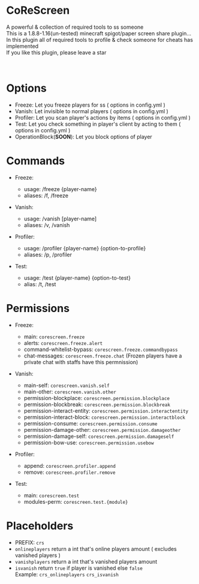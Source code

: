 # CoReScreen                                                                                         
A powerful & collection of required tools to ss someone                                                                                   
This is a 1.8.8-1.16(un-tested) minecraft spigot/paper screen share plugin...                                                                                   
In this plugin all of required tools to profile & check someone for cheats has implemented                                                                                   
If you like this plugin, please leave a star                                                                                   
                                                                                                                                                                                                                                                         
 ‌‌‌                                                                                                                                                                                                                                                         
# Options
- Freeze: Let you freeze players for ss ( options in config.yml )                                                   
- Vanish: Let invisible to normal players ( options in config.yml )                                      
- Profiler: Let you scan player's actions by items ( options in config.yml )                                                       
- Test: Let you check something in player's client by acting to them ( options in config.yml )                                             
- OperationBlock(**SOON**): Let you block options of player                                     
                          
# Commands
- Freeze:                                                                                                                                                                                                                         
  * usage: /freeze {player-name}
  * aliases: /f, /freeze
                                                                                                                                                                          
- Vanish:                                                                                    
  * usage: /vanish [player-name]
  * aliases: /v, /vanish
                                                                                                                                                                      
- Profiler:                                                                                   
  * usage: /profiler {player-name} {option-to-profile}                                                                                   
  * aliases: /p, /profiler
                                                                                                                                                                      
- Test:                                                                                    
  * usage: /test {player-name} {option-to-test}                                                                                   
  * alias: /t, /test                                                                                   
                                                                                                                                                                    
# Permissions
- Freeze:                                                                                                                                                                                                                                                  
  * main: `corescreen.freeze`                                                                                                                                        
  * alerts: `corescreen.freeze.alert`
  * command-whitelist-bypass: `corescreen.freeze.commandbypass`
  * chat-messages: `corescreen.freeze.chat` (Frozen players have a private chat with staffs have this permnission)
                                                                                                                                                                                                                     
- Vanish:                                                                                                                                                                       
  * main-self: `corescreen.vanish.self`
  * main-other: `corescreen.vanish.other`
  * permission-blockplace: `corescreen.permission.blockplace`                                                                                                                          
  * permission-blockbreak: `corescreen.permission.blockbreak`                                                                                                                         
  * permission-interact-entity: `corescreen.permission.interactentity`                                                                                                                                
  * permission-interact-block: `corescreen.permission.interactblock`                                                                                                                              
  * permission-consume: `corescreen.permission.consume`                                                                                                                  
  * permission-damage-other: `corescreen.permission.damageother`                                                                                                                                
  * permission-damage-self: `corescreen.permission.damageself`                                                                                                                                 
  * permission-bow-use: `corescreen.permission.usebow`
                                                                                                                                                                                                                                                         
- Profiler:                                                                                                                                                                       
  * append: `corescreen.profiler.append`
  * remove: `corescreen.profiler.remove`
                                                                                                                                                                      
- Test:                                                                                                                                                                       
  * main: `corescreen.test`                                                                                                                                                                 
  * modules-perm: `corescreen.test.{module}`



# Placeholders                                                                                                   
  * PREFIX: `crs`                                                                                                                                     
  * `onlineplayers` return a int that's online players amount  ( excludes vanished players )                                                                                   
  * `vanishplayers` return a int that's vanished players amount                                                                                   
  * `isvanish` return `true` if player is vanished else `false`                                                                                   
Example: `crs_onlineplayers` `crs_isvanish`

